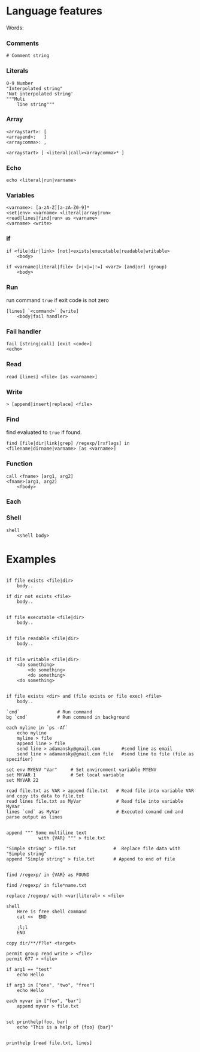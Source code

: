 # Language features

Words:

### Comments

    # Comment string

### Literals

    0-9 Number
    "Interpolated string"
    'Not interpolated string'
    """Muli 
        line string"""  
        
### Array
    <arraystart>: [
    <arrayend>:   ]
    <arraycomma>: ,
    
    <arraystart> [ <literal|call><arraycomma>* ]    
        
### Echo

    echo <literal|run|varname>

### Variables

    <varname>: [a-zA-Z][a-zA-Z0-9]*
    <set|env> <varname> <literal|array|run>
    <read|lines|find|run> as <varname>
    <varname> <write>

### if

    if <file|dir|link> [not]<exists|executable|readable|writable>
        <body>    
        
    if <varname|literal|file> [>|<|=|!=] <var2> [and|or] (group)
        <body>
    
### Run

run command `true` if exit code is not zero

    [lines] `<command>` [write]
        <body|fail handler>

### Fail handler

    fail [string|call] [exit <code>] 
    <echo> 
    
### Read
    
    read [lines] <file> [as <varname>]
    
### Write
    
    > [append|insert|replace] <file>
    
### Find

find evaluated to `true` if found.

    find [file|dir|link|grep] /regexp/[rxflags] in <filename|dirname|varname> [as <varname>]
    
### Function 
    
    call <fname> [arg1, arg2]
    <fname>(arg1, arg2)
        <fbody>
    
### Each 
    
    
    
    
### Shell
  
    shell
        <shell body>
        
        
# Examples        
        
```text

if file exists <file|dir>
    body.. 

if dir not exists <file> 
    body..
	

if file executable <file|dir>
    body..


if file readable <file|dir>
    body..


if file writable <file|dir>
	<do something>
		<do something>
		<do something>
	<do something>
		

if file exists <dir> and (file exists or file exec) <file>
	body..

`cmd`              # Run command 
bg `cmd`           # Run command in background 
 
each myline in `ps -Af`
	echo myline
	myline > file
	append line > file
	send line > adamansky@gmail.com 	   #send line as email
	send line > adamansky@gmail.com file   #send line to file (file as specifier) 

set env MYENV "Var"     # Set environment variable MYENV
set MYVAR 1             # Set local variable 
set MYVAR 22

read file.txt as VAR > append file.txt   # Read file into variable VAR and copy its data to file.txt
read lines file.txt as MyVar             # Read file into variable MyVar
lines `cmd` as MyVar                     # Executed comand cmd and parse output as lines


append """ Some multiline text 
            with {VAR} """ > file.txt
           
"Simple string" > file.txt              #  Replace file data with "Simple string"
append "Simple string" > file.txt       # Append to end of file
    
   
find /regexp/ in {VAR} as FOUND

find /regexp/ in file*name.txt 

replace /regexp/ with <var|literal> < <file>

shell 
    Here is free shell command
    cat <<  END
    
    ;l;l
    END
    
copy dir/**/f?le* <target>
 
permit group read write > <file>
permit 677 > <file>

if arg1 == "test"
    echo Hello 
    
if arg3 in ["one", "two", "free"]
    echo Hello
    
each myvar in ["foo", "bar"]
    append myvar > file.txt 
    
    
set printhelp(foo, bar)
    echo "This is a help of {foo} {bar}"
    

printhelp [read file.txt, lines]


```